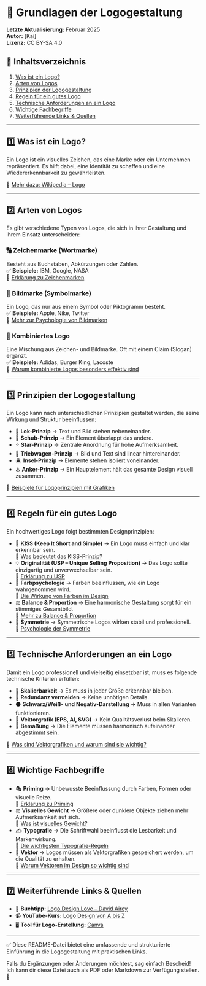 # 📌 Grundlagen der Logogestaltung

**Letzte Aktualisierung:** Februar 2025  
**Autor:** [Kai]  
**Lizenz:** CC BY-SA 4.0

## 📖 Inhaltsverzeichnis
1. [Was ist ein Logo?](#was-ist-ein-logo)
2. [Arten von Logos](#arten-von-logos)
3. [Prinzipien der Logogestaltung](#prinzipien-der-logogestaltung)
4. [Regeln für ein gutes Logo](#regeln-für-ein-gutes-logo)
5. [Technische Anforderungen an ein Logo](#technische-anforderungen-an-ein-logo)
6. [Wichtige Fachbegriffe](#wichtige-fachbegriffe)
7. [Weiterführende Links & Quellen](#weiterführende-links--quellen)

---

## 1️⃣ Was ist ein Logo?

Ein Logo ist ein visuelles Zeichen, das eine Marke oder ein Unternehmen repräsentiert. Es hilft dabei, eine Identität zu schaffen und eine Wiedererkennbarkeit zu gewährleisten.

🔗 [Mehr dazu: Wikipedia – Logo](https://de.wikipedia.org/wiki/Logo)

---

## 2️⃣ Arten von Logos

Es gibt verschiedene Typen von Logos, die sich in ihrer Gestaltung und ihrem Einsatz unterscheiden:

### 🔠 Zeichenmarke (Wortmarke)

Besteht aus Buchstaben, Abkürzungen oder Zahlen.  
✅ **Beispiele:** IBM, Google, NASA  
🔗 [Erklärung zu Zeichenmarken](https://de.wikipedia.org/wiki/Wortmarke)

### 🎨 Bildmarke (Symbolmarke)

Ein Logo, das nur aus einem Symbol oder Piktogramm besteht.  
✅ **Beispiele:** Apple, Nike, Twitter  
🔗 [Mehr zur Psychologie von Bildmarken](https://www.behance.net)

### 🔗 Kombiniertes Logo

Eine Mischung aus Zeichen- und Bildmarke. Oft mit einem Claim (Slogan) ergänzt.  
✅ **Beispiele:** Adidas, Burger King, Lacoste  
🔗 [Warum kombinierte Logos besonders effektiv sind](https://www.creativebloq.com)

---

## 3️⃣ Prinzipien der Logogestaltung

Ein Logo kann nach unterschiedlichen Prinzipien gestaltet werden, die seine Wirkung und Struktur beeinflussen:
- 📍 **Lok-Prinzip** → Text und Bild stehen nebeneinander.
- 🔁 **Schub-Prinzip** → Ein Element überlappt das andere.
- ⭐ **Star-Prinzip** → Zentrale Anordnung für hohe Aufmerksamkeit.
- 🚆 **Triebwagen-Prinzip** → Bild und Text sind linear hintereinander.
- 🏝️ **Insel-Prinzip** → Elemente stehen isoliert voneinander.
- ⚓ **Anker-Prinzip** → Ein Hauptelement hält das gesamte Design visuell zusammen.

🔗 [Beispiele für Logoprinzipien mit Grafiken](https://www.pinterest.de)

---

## 4️⃣ Regeln für ein gutes Logo

Ein hochwertiges Logo folgt bestimmten Designprinzipien:
- 🎯 **KISS (Keep It Short and Simple)** → Ein Logo muss einfach und klar erkennbar sein.  
🔗 [Was bedeutet das KISS-Prinzip?](https://www.smashingmagazine.com)
- 💡 **Originalität (USP – Unique Selling Proposition)** → Das Logo sollte einzigartig und unverwechselbar sein.  
🔗 [Erklärung zu USP](https://www.marketing-schule.de)
- 🎨 **Farbpsychologie** → Farben beeinflussen, wie ein Logo wahrgenommen wird.  
🔗 [Die Wirkung von Farben im Design](https://www.colorpsychology.org)
- ⚖️ **Balance & Proportion** → Eine harmonische Gestaltung sorgt für ein stimmiges Gesamtbild.  
🔗 [Mehr zu Balance & Proportion](https://www.mediacollege.com)
- 📏 **Symmetrie** → Symmetrische Logos wirken stabil und professionell.  
🔗 [Psychologie der Symmetrie](https://www.psychologytoday.com)

---

## 5️⃣ Technische Anforderungen an ein Logo

Damit ein Logo professionell und vielseitig einsetzbar ist, muss es folgende technische Kriterien erfüllen:
- 📏 **Skalierbarkeit** → Es muss in jeder Größe erkennbar bleiben.
- 🚫 **Redundanz vermeiden** → Keine unnötigen Details.
- ⚫ **Schwarz/Weiß- und Negativ-Darstellung** → Muss in allen Varianten funktionieren.
- 📂 **Vektorgrafik (EPS, AI, SVG)** → Kein Qualitätsverlust beim Skalieren.
- 📐 **Bemaßung** → Die Elemente müssen harmonisch aufeinander abgestimmt sein.

🔗 [Was sind Vektorgrafiken und warum sind sie wichtig?](https://www.vectornator.io)

---

## 6️⃣ Wichtige Fachbegriffe
- 🎭 **Priming** → Unbewusste Beeinflussung durch Farben, Formen oder visuelle Reize.  
🔗 [Erklärung zu Priming](https://www.psychologytoday.com)
- ⚖️ **Visuelles Gewicht** → Größere oder dunklere Objekte ziehen mehr Aufmerksamkeit auf sich.  
🔗 [Was ist visuelles Gewicht?](https://www.smashingmagazine.com)
- ✍️ **Typografie** → Die Schriftwahl beeinflusst die Lesbarkeit und Markenwirkung.  
🔗 [Die wichtigsten Typografie-Regeln](https://www.typography.com)
- 📐 **Vektor** → Logos müssen als Vektorgrafiken gespeichert werden, um die Qualität zu erhalten.  
🔗 [Warum Vektoren im Design so wichtig sind](https://www.vectornator.io)

---

## 7️⃣ Weiterführende Links & Quellen

- 📘 **Buchtipp:** [Logo Design Love – David Airey](https://www.amazon.de)
- 📹 **YouTube-Kurs:** [Logo Design von A bis Z](https://www.youtube.com)
- 🖥 **Tool für Logo-Erstellung:** [Canva](https://www.canva.com)

---

✅ Diese README-Datei bietet eine umfassende und strukturierte Einführung in die Logogestaltung mit praktischen Links.

Falls du Ergänzungen oder Änderungen möchtest, sag einfach Bescheid! Ich kann dir diese Datei auch als PDF oder Markdown zur Verfügung stellen. 🚀
